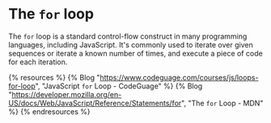 # The `for` loop

The `for` loop is a standard control-flow construct in many programming languages, including JavaScript. It's commonly used to iterate over given sequences or iterate a known number of times, and execute a piece of code for each iteration.

{% resources %}
  {% Blog "https://www.codeguage.com/courses/js/loops-for-loop", "JavaScript `for` Loop - CodeGuage" %}
  {% Blog "https://developer.mozilla.org/en-US/docs/Web/JavaScript/Reference/Statements/for", "The `for` Loop - MDN" %}
{% endresources %}
